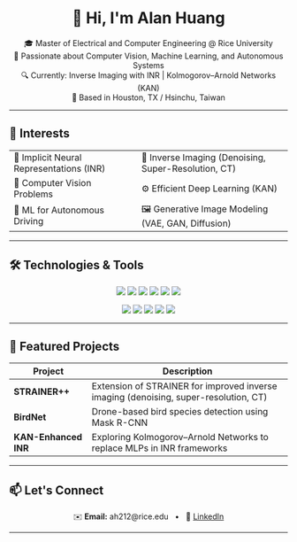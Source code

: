 <h1 align="center">👋 Hi, I'm Alan Huang</h1>

<p align="center">
🎓 Master of Electrical and Computer Engineering @ Rice University  
<br>
🧠 Passionate about Computer Vision, Machine Learning, and Autonomous Systems  
<br>
🔍 Currently: Inverse Imaging with INR | Kolmogorov–Arnold Networks (KAN)  
<br>
📍 Based in Houston, TX / Hsinchu, Taiwan  
</p>

---

## 🔭 Interests
<table>
  <tr>
    <td>📌 Implicit Neural Representations (INR)</td>
    <td>🩻 Inverse Imaging (Denoising, Super-Resolution, CT)</td>
  </tr>
  <tr>
    <td>🧠 Computer Vision Problems</td>
    <td>⚙️ Efficient Deep Learning (KAN)</td>
  </tr>
  <tr>
    <td>🚗 ML for Autonomous Driving</td>
    <td>🖼️ Generative Image Modeling (VAE, GAN, Diffusion)</td>
  </tr>
</table>

---

## 🛠️ Technologies & Tools
<p align="center">
  <img src="https://img.shields.io/badge/Python-3670A0?style=for-the-badge&logo=python&logoColor=white"/>
  <img src="https://img.shields.io/badge/C++-00599C?style=for-the-badge&logo=cplusplus&logoColor=white"/>
  <img src="https://img.shields.io/badge/MATLAB-orange?style=for-the-badge&logo=mathworks&logoColor=white"/>
  <img src="https://img.shields.io/badge/PyTorch-EE4C2C?style=for-the-badge&logo=pytorch&logoColor=white"/>
  <img src="https://img.shields.io/badge/TensorFlow-FF6F00?style=for-the-badge&logo=tensorflow&logoColor=white"/>
  <img src="https://img.shields.io/badge/OpenCV-5C3EE8?style=for-the-badge&logo=opencv&logoColor=white"/>
</p>

<p align="center">
  <img src="https://img.shields.io/badge/ROS-22314E?style=for-the-badge&logo=ros&logoColor=white"/>
  <img src="https://img.shields.io/badge/Docker-2496ED?style=for-the-badge&logo=docker&logoColor=white"/>
  <img src="https://img.shields.io/badge/Linux-FCC624?style=for-the-badge&logo=linux&logoColor=black"/>
  <img src="https://img.shields.io/badge/VSCode-007ACC?style=for-the-badge&logo=visual-studio-code&logoColor=white"/>
  <img src="https://img.shields.io/badge/Git-F05032?style=for-the-badge&logo=git&logoColor=white"/>
</p>

---

## 🚀 Featured Projects

| Project | Description |
|--------|-------------|
| **STRAINER++** | Extension of STRAINER for improved inverse imaging (denoising, super-resolution, CT) |
| **BirdNet** | Drone-based bird species detection using Mask R-CNN |
| **KAN-Enhanced INR** | Exploring Kolmogorov–Arnold Networks to replace MLPs in INR frameworks |

---

## 📫 Let's Connect
<p align="center">
  ✉️ <b>Email:</b> ah212@rice.edu &nbsp; • &nbsp;
  💼 <a href="www.linkedin.com/in/alanjy-huang">LinkedIn</a> 
</p>

---
